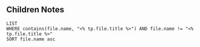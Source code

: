 ## Children Notes
```dataview
LIST
WHERE contains(file.name, "<% tp.file.title %>") AND file.name != "<% tp.file.title %>"
SORT file.name asc
```
